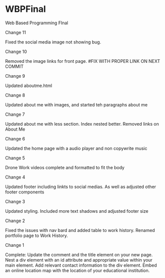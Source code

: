 # WBPFinal
 Web Based Programming FInal

Change 11

Fixed the social media image not showing bug.

Change 10

Removed the image links for front page. #FIX WITH PROPER LINK ON NEXT COMMIT

Change 9

Updated aboutme.html

Change 8

Updated about me with images, and started teh paragraphs about me

Change 7

Updated about me with less section. Index nested better. Removed links on About Me

Change 6

Updated the home page with a audio player and non copywrite music

Change 5

Drone Work videos complete and formatted to fit the body

Change 4

Updated footer including linkts to social medias. As well as adjusted other footer components

Change 3

Updated styling. Included more text shadows and adjusted footer size

Change 2

Fixed the issues with nav bard and added table to work history.
Renamed portfolio page to Work History.

Change 1 

Complete: Update the comment and the title element on your new page. Nest a div element with an id attribute and appropriate value within your main element. Add relevant contact
information to the div element. Embed an online location map with the location of your
educational institution.